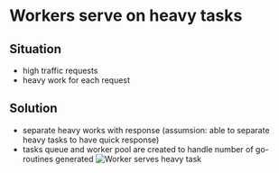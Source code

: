 # Workers serve on heavy tasks
## Situation
- high traffic requests
- heavy work for each request
## Solution
- separate heavy works with response (assumsion: able to separate heavy tasks to have quick response)
- tasks queue and worker pool are created to handle number of go-routines generated 
![Worker serves heavy task](https://preview.ibb.co/emChvf/Workers-Serve-Heavy-Task.jpg "Workers serve heavy tasks")
